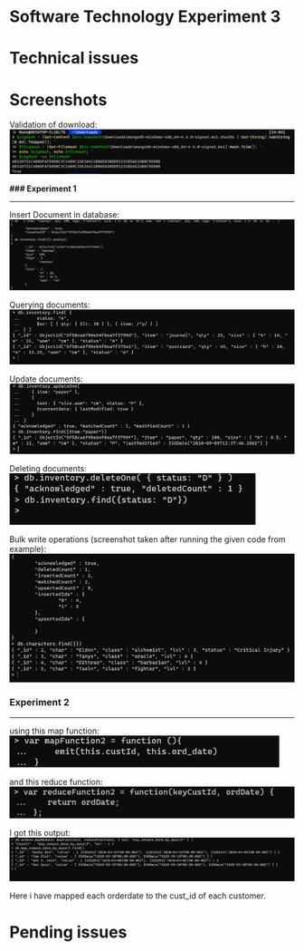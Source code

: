 # Software Technology Experiment 3

# Technical issues

# Screenshots

Validation of download:
![](img/expass3_verification_of_download.png)


**### Experiment 1**

---

Insert Document in database:
![](img/insert_document.png)

Querying documents:
![](img/Query_documents.png)


Update documents:
![](img/Update_documents.png)

Deleting documents:
![](img/Delete_document.png)

Bulk write operations (screenshot taken after running the given code from example):
![](img/Bulk_Write_Operations.png)

### Experiment 2

---
using this map function:
![](img/mapFunction.png)

and this reduce function:
![](img/reduce_function.png)

I got this output:
![](img/Results_from_Map_Reduce.png)

Here i have mapped each orderdate to the cust_id of each customer.
# Pending issues